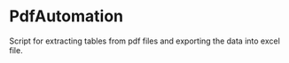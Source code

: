 # PdfAutomation
Script for extracting tables from pdf files and exporting the data into excel file.
